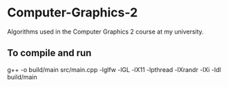 # Computer-Graphics-2
Algorithms used in the Computer Graphics 2 course at my university.

## To compile and run

g++ -o build/main src/main.cpp -lglfw -lGL -lX11 -lpthread -lXrandr -lXi -ldl
build/main